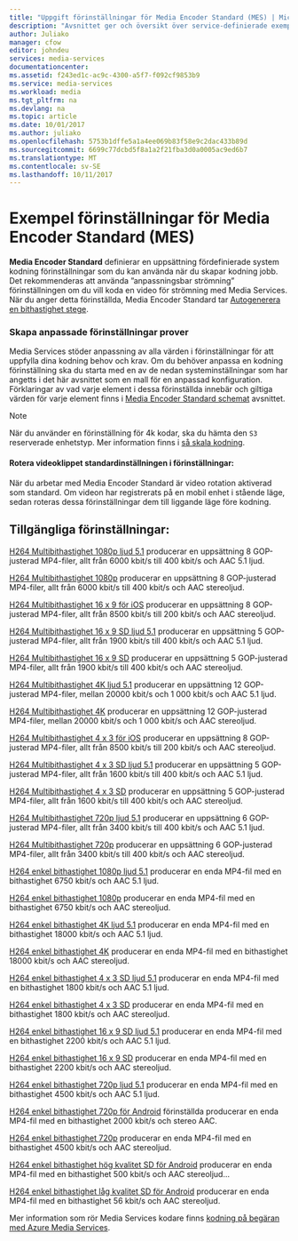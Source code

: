 ```yaml
---
title: "Uppgift förinställningar för Media Encoder Standard (MES) | Microsoft Docs"
description: "Avsnittet ger och översikt över service-definierade exempel förinställningar för Media Encoder Standard (MES)."
author: Juliako
manager: cfow
editor: johndeu
services: media-services
documentationcenter: 
ms.assetid: f243ed1c-ac9c-4300-a5f7-f092cf9853b9
ms.service: media-services
ms.workload: media
ms.tgt_pltfrm: na
ms.devlang: na
ms.topic: article
ms.date: 10/01/2017
ms.author: juliako
ms.openlocfilehash: 5753b1dffe5a1a4ee069b83f58e9c2dac433b89d
ms.sourcegitcommit: 6699c77dcbd5f8a1a2f21fba3d0a0005ac9ed6b7
ms.translationtype: MT
ms.contentlocale: sv-SE
ms.lasthandoff: 10/11/2017
---
```

# <a name="sample-presets-for-media-encoder-standard-mes"></a>Exempel förinställningar för Media Encoder Standard (MES)

**Media Encoder Standard** definierar en uppsättning fördefinierade system kodning förinställningar som du kan använda när du skapar kodning jobb. Det rekommenderas att använda ”anpassningsbar strömning” förinställningen om du vill koda en video för strömning med Media Services. När du anger detta förinställda, Media Encoder Standard tar [Autogenerera en bithastighet stege](media-services-autogen-bitrate-ladder-with-mes.md). 

### <a name="creating-custom-presets-from-samples"></a>Skapa anpassade förinställningar prover
Media Services stöder anpassning av alla värden i förinställningar för att uppfylla dina kodning behov och krav. Om du behöver anpassa en kodning förinställning ska du starta med en av de nedan systeminställningar som har angetts i det här avsnittet som en mall för en anpassad konfiguration. Förklaringar av vad varje element i dessa förinställda innebär och giltiga värden för varje element finns i [Media Encoder Standard schemat](media-services-mes-schema.md) avsnittet.  
  
> [!NOTE]
>  När du använder en förinställning för 4k kodar, ska du hämta den `S3` reserverade enhetstyp. Mer information finns i [så skala kodning](https://azure.microsoft.com/documentation/articles/media-services-portal-encoding-units).  

#### <a name="video-rotation-default-setting-in-presets"></a>Rotera videoklippet standardinställningen i förinställningar:
När du arbetar med Media Encoder Standard är video rotation aktiverad som standard. Om videon har registrerats på en mobil enhet i stående läge, sedan roteras dessa förinställningar dem till liggande läge före kodning.
 
## <a name="available-presets"></a>Tillgängliga förinställningar: 

 [H264 Multibithastighet 1080p ljud 5.1](media-services-mes-preset-H264-Multiple-Bitrate-1080p-Audio-5.1.md) producerar en uppsättning 8 GOP-justerad MP4-filer, allt från 6000 kbit/s till 400 kbit/s och AAC 5.1 ljud.  
  
 [H264 Multibithastighet 1080p](media-services-mes-preset-H264-Multiple-Bitrate-1080p.md) producerar en uppsättning 8 GOP-justerad MP4-filer, allt från 6000 kbit/s till 400 kbit/s och AAC stereoljud.  
  
 [H264 Multibithastighet 16 x 9 för iOS](media-services-mes-preset-H264-Multiple-Bitrate-16x9-for-iOS.md) producerar en uppsättning 8 GOP-justerad MP4-filer, allt från 8500 kbit/s till 200 kbit/s och AAC stereoljud.  
  
 [H264 Multibithastighet 16 x 9 SD ljud 5.1](media-services-mes-preset-H264-Multiple-Bitrate-16x9-SD-Audio-5.1.md) producerar en uppsättning 5 GOP-justerad MP4-filer, allt från 1900 kbit/s till 400 kbit/s och AAC 5.1 ljud.  
  
 [H264 Multibithastighet 16 x 9 SD](media-services-mes-preset-H264-Multiple-Bitrate-16x9-SD.md) producerar en uppsättning 5 GOP-justerad MP4-filer, allt från 1900 kbit/s till 400 kbit/s och AAC stereoljud.  
  
 [H264 Multibithastighet 4K ljud 5.1](media-services-mes-preset-H264-Multiple-Bitrate-4K-Audio-5.1.md) producerar en uppsättning 12 GOP-justerad MP4-filer, mellan 20000 kbit/s och 1 000 kbit/s och AAC 5.1 ljud.  
  
 [H264 Multibithastighet 4K](media-services-mes-preset-H264-Multiple-Bitrate-4K.md) producerar en uppsättning 12 GOP-justerad MP4-filer, mellan 20000 kbit/s och 1 000 kbit/s och AAC stereoljud.  
  
 [H264 Multibithastighet 4 x 3 för iOS](media-services-mes-preset-H264-Multiple-Bitrate-4x3-for-iOS.md) producerar en uppsättning 8 GOP-justerad MP4-filer, allt från 8500 kbit/s till 200 kbit/s och AAC stereoljud.  
  
 [H264 Multibithastighet 4 x 3 SD ljud 5.1](media-services-mes-preset-H264-Multiple-Bitrate-4x3-SD-Audio-5.1.md) producerar en uppsättning 5 GOP-justerad MP4-filer, allt från 1600 kbit/s till 400 kbit/s och AAC 5.1 ljud.  
  
 [H264 Multibithastighet 4 x 3 SD](media-services-mes-preset-H264-Multiple-Bitrate-4x3-SD.md) producerar en uppsättning 5 GOP-justerad MP4-filer, allt från 1600 kbit/s till 400 kbit/s och AAC stereoljud.  
  
 [H264 Multibithastighet 720p ljud 5.1](media-services-mes-preset-H264-Multiple-Bitrate-720p-Audio-5.1.md) producerar en uppsättning 6 GOP-justerad MP4-filer, allt från 3400 kbit/s till 400 kbit/s och AAC 5.1 ljud.  
  
 [H264 Multibithastighet 720p](media-services-mes-preset-H264-Multiple-Bitrate-720p.md) producerar en uppsättning 6 GOP-justerad MP4-filer, allt från 3400 kbit/s till 400 kbit/s och AAC stereoljud.  
  
 [H264 enkel bithastighet 1080p ljud 5.1](media-services-mes-preset-H264-Single-Bitrate-1080p-Audio-5.1.md) producerar en enda MP4-fil med en bithastighet 6750 kbit/s och AAC 5.1 ljud.  
  
 [H264 enkel bithastighet 1080p](media-services-mes-preset-H264-Single-Bitrate-1080p.md) producerar en enda MP4-fil med en bithastighet 6750 kbit/s och AAC stereoljud.  
  
 [H264 enkel bithastighet 4K ljud 5.1](media-services-mes-preset-H264-Single-Bitrate-4K-Audio-5.1.md) producerar en enda MP4-fil med en bithastighet 18000 kbit/s och AAC 5.1 ljud.  
  
 [H264 enkel bithastighet 4K](media-services-mes-preset-H264-Single-Bitrate-4K.md) producerar en enda MP4-fil med en bithastighet 18000 kbit/s och AAC stereoljud.  
  
 [H264 enkel bithastighet 4 x 3 SD ljud 5.1](media-services-mes-preset-H264-Single-Bitrate-4x3-SD-Audio-5.1.md) producerar en enda MP4-fil med en bithastighet 1800 kbit/s och AAC 5.1 ljud.  
  
 [H264 enkel bithastighet 4 x 3 SD](media-services-mes-preset-H264-Single-Bitrate-4x3-SD.md) producerar en enda MP4-fil med en bithastighet 1800 kbit/s och AAC stereoljud.  
  
 [H264 enkel bithastighet 16 x 9 SD ljud 5.1](media-services-mes-preset-H264-Single-Bitrate-16x9-SD-Audio-5.1.md) producerar en enda MP4-fil med en bithastighet 2200 kbit/s och AAC 5.1 ljud.  
  
 [H264 enkel bithastighet 16 x 9 SD](media-services-mes-preset-H264-Single-Bitrate-16x9-SD.md) producerar en enda MP4-fil med en bithastighet 2200 kbit/s och AAC stereoljud.  
  
 [H264 enkel bithastighet 720p ljud 5.1](media-services-mes-preset-H264-Single-Bitrate-720p-Audio-5.1.md) producerar en enda MP4-fil med en bithastighet 4500 kbit/s och AAC 5.1 ljud.  
  
 [H264 enkel bithastighet 720p för Android](media-services-mes-preset-H264-Single-Bitrate-720p-for-Android.md) förinställda producerar en enda MP4-fil med en bithastighet 2000 kbit/s och stereo AAC.  
  
 [H264 enkel bithastighet 720p](media-services-mes-preset-H264-Single-Bitrate-720p.md) producerar en enda MP4-fil med en bithastighet 4500 kbit/s och AAC stereoljud.  
  
 [H264 enkel bithastighet hög kvalitet SD för Android](media-services-mes-preset-H264-Single-Bitrate-High-Quality-SD-for-Android.md) producerar en enda MP4-fil med en bithastighet 500 kbit/s och AAC stereoljud...  
  
 [H264 enkel bithastighet låg kvalitet SD för Android](media-services-mes-preset-H264-Single-Bitrate-Low-Quality-SD-for-Android.md) producerar en enda MP4-fil med en bithastighet 56 kbit/s och AAC stereoljud.  
  
 Mer information som rör Media Services kodare finns [kodning på begäran med Azure Media Services](https://azure.microsoft.com/en-us/documentation/articles/media-services-encode-asset/).

